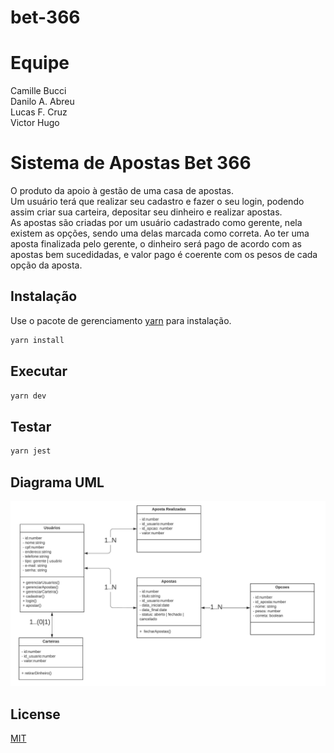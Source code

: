 # bet-366

# Equipe
Camille Bucci<br>
Danilo A. Abreu <br>
Lucas F. Cruz <br>
Victor Hugo <br> 

# Sistema de Apostas Bet 366
O produto da apoio à gestão de uma casa de apostas. <br> 
Um usuário terá que realizar seu cadastro e fazer o seu login, podendo assim criar sua carteira, depositar 
seu dinheiro e realizar apostas.
 <br>
As apostas são criadas por um usuário cadastrado como gerente, nela existem as opções, sendo uma
delas marcada como correta. Ao ter uma aposta finalizada pelo gerente, o dinheiro será pago de acordo com 
as apostas bem sucedidadas, e valor pago é coerente com os pesos de cada opção da aposta.
 <br>



## Instalação

Use o pacote de gerenciamento [yarn](https://yarnpkg.com/) para instalação.

```bash
yarn install
```

## Executar

```bash
yarn dev
```

## Testar

```bash
yarn jest
```

## Diagrama UML
<img src="src/DOCS/uml.jpeg"/>

## License
[MIT](https://choosealicense.com/licenses/mit/)